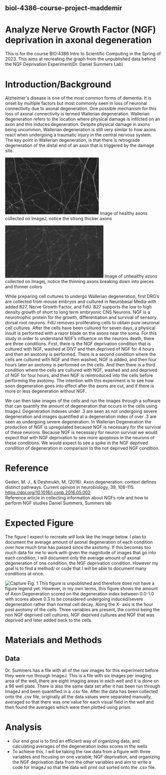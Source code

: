 ## biol-4386-course-project-maddemir

# Analyze Nerve Growth Factor (NGF) deprivation in axonal degeneration
This is for the course BIO:4386 Intro to Scientific Computing in the Spring of 2023. This aims at recreating the graph from the unpublished data behind the NGF Deprivation Experiment(Dr. Daniel Summers Lab)

# Introduction/Background
Alzheimer's disease is one of the most common forms of dementia. It is onset by multiple factors but most commonly seen in loss of neuronal connectivity due to axonal degeneration. One possible mechanism for this loss of axonal connectivity is termed Wallerian degeneration. Wallerian degeneration refers to the location where physical damage is inflicted on an axon and this induces degeneration. Despite physical damage in axons being uncommon, Wallerian degeneration is still very similar to how axons react when undergoing a traumatic injury in the central nervous system. The key point in Wallerian degeneration, is that there is retrograde degeneration of the distal end of an axon that is triggered by the damage site.


![Healthy axons](https://github.com/Intro-Sci-Comp-UIowa/biol-4386-course-project-maddemir/blob/main/healthy%20axons.jpg.jpg)
Image of healthy axons collected on ImageJ, notice the strong thicker axons 

![Unhealthy axons](https://github.com/Intro-Sci-Comp-UIowa/biol-4386-course-project-maddemir/blob/main/sick%20axons.jpg.jpg)
Image of unhealthy azons collected on Imagej, notice the thinning axons breaking down into pieces and thinner colors

 While preparing cell cultures to undergo Wallerian degeneration, first DRG’s are collected from mouse embryos and cultured in Neurobasal Media with added B27, Nerve Growth Factor, and FdU. B27 supports the low to high density growth of short to long term embryonic CNS Neurons. NGF is a neurotrophic protein for the growth, differentiation and survival of sensory dorsal root neurons. FdU removes proliferating cells to obtain pure neuronal cell cultures. After the cells have been cultured for seven days, a physical insult is performed with a razor blade on the axons near the soma. For this study in order to understand NGF’s influence on the neurons death, there are three conditions. First, there is the NGF deprivation condition that is cultured with NGF, washed at DIV7 and then deprived of NGF for 4 hours and then an axotomy is performed. There is a second condition where the cells are cultured with NGF and then washed, NGF is added, and then four hours later an axotomy is performed on the cells. And then there is a third condition where the cells are cultured with NGF, washed and and deprived of NGF for four hours, and then NGF is reintroduced into the cells before performing the axotomy. The intention with this experiment is to see how soon degeneration goes into effect after the axons are cut, and if there is more or less degeneration without NGF.

We can then take images of the cells and run the images through a software that can quantify the amount of degeneration that occurs in the cells using ImageJ. Degeneration indexes under .3 are seen as not undergoing severe degeneration and images quantified at a degeneration index of over .3 are seen as undergoing severe degeneration. In Wallerian Degeneration the production of NGF is upregulated because NGF is necessary for the survival of these neurons. Because NGF is necessary for neuron survival we would expect that with NGF deprivation to see more apoptosis in the neurons of these conditions. We would expect to see a spike in the NGF deprived condition of degeneration in comparison to the not deprived NGF condition.

# Reference
Geden, M. J., & Deshmukh, M. (2016). Axon degeneration: context defines distinct pathways. Current opinion in neurobiology, 39, 108–115. https://doi.org/10.1016/j.conb.2016.05.002  
Reference article in collecting information about NGFs role and how to perform NGF studies 
Daniel Summers, Summers lab
# Expected Figure
The figure I expect to recreate will look like the image below. I plan to document the average amount of axonal degeneration of each condition over how much time has passed since the axotomy. If this becomes too much data for me to work with given the magnitude of images that go into each condition, I will document only the average amount of axonal degeneration of one condition, the NGF deprivation condition. However my goal is to find a method/ or code that I will be able to document many conditions at once. 

![Capture](https://user-images.githubusercontent.com/125223064/218629995-4dce0f9b-8947-448a-9fc0-f76851ed0109.JPG)
Fig. 1 This figure is unpublished and therefore does not have a figure legend yet. However, in my own terms, this figure shows the amount of Axon Degeneration scored on the degeneration index between 0.0-1.0 with scores above 0.3 to be considered undergoing induced/severe degeneration rather than normal cell decay. Along the X- axis is the hour post axotomy of the cells. Three variables are present, the control being the non NGF deprived cell cultures, NGF deprived cultures and NGF that was deprived and later added back to the cells.

# Materials and Methods 
## Data
Dr. Summers has a file with all of the raw images for this experiment before they were run through ImageJ. This is a file with six images per imaging area of the well, there are eight imaging areas in each well and it is done on a 96 well plate. There is also the same data set after it has been run through ImageJ and been quantified in a .csv file.
After the data has been collected onto the .csv file, originally all the data values were separated manually, averaged so that there was one value for each visual field in the well and then found the averages which were then plotted using prism. 

# Analysis
- Our end goal is to find an efficient way of organizing data, and calculating averages of the degeneration index scores in the wells
- To achieve this, I will be taking the raw data from a figure with three variables and focusing on one variable; NGF deprivation, and organizing the NGF deprivation data from the other variables and aim to write a code for ImageJ so that the data will print out sorted onto the .csv file.

